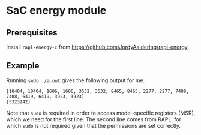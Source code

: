 
# SaC energy module

## Prerequisites

Install `rapl-energy-c` from https://github.com/JordyAaldering/rapl-energy.

## Example

Running `sudo ./a.out` gives the following output for me.

```
[10404, 10404, 1606, 1606, 3532, 3532, 8465, 8465, 2277, 2277, 7408, 7408, 6419, 6419, 3923, 3923]
[5323242]
```

Note that `sudo` is required in order to access model-specific registers (MSR), which we need for the first line.
The second line comes from RAPL, for which `sudo` is not required given that the permissions are set correctly.
